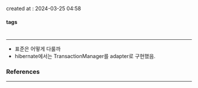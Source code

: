 created at : 2024-03-25 04:58

#### tags

#

--- 

- 표준은 어떻게 다룰까
- hibernate에서는 TransactionManager를 adapter로 구현했음.

### References
---
[]()
